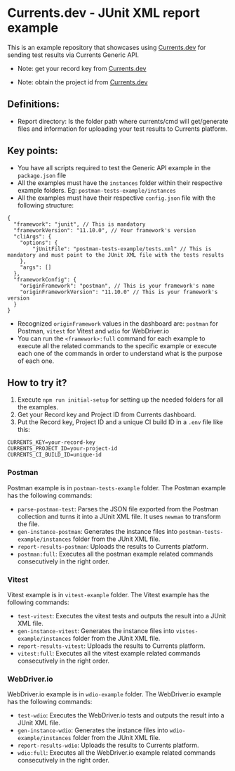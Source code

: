 # Currents.dev - JUnit XML report example

This is an example repository that showcases using [Currents.dev](https://currents.dev) for sending test results via Currents Generic API.


- Note: get your record key from [Currents.dev](https://app.currents.dev)

- Note: obtain the project id from [Currents.dev](https://app.currents.dev)

## Definitions:
- Report directory: Is the folder path where currents/cmd will get/generate files and information for uploading your test results to Currents platform.


## Key points:
- You have all scripts required to test the Generic API example in the `package.json` file
- All the examples must have the `instances` folder within their respective example folders. Eg: `postman-tests-example/instances`
- All the examples must have their respective `config.json` file with the following structure:
```
{
  "framework": "junit", // This is mandatory
  "frameworkVersion": "11.10.0", // Your framework's version
  "cliArgs": {
    "options": { 
        "jUnitFile": "postman-tests-example/tests.xml" // This is mandatory and must point to the JUnit XML file with the tests results
    },
    "args": []
  },
  "frameworkConfig": {
    "originFramework": "postman", // This is your framework's name
    "originFrameworkVersion": "11.10.0" // This is your framework's version
  }
}
```
- Recognized `originFramework` values in the dashboard are: `postman` for Postman, `vitest` for Vitest and `wdio` for WebDriver.io
- You can run the `<framework>:full` command for each example to execute all the related commands to the specific example or execute each one of the commands in order to understand what is the purpose of each one.


## How to try it?
1. Execute `npm run initial-setup` for setting up the needed folders for all the examples.
2. Get your Record key and Project ID from Currents dashboard.
3. Put the Record key, Project ID and a unique CI build ID in a `.env` file like this:
```
CURRENTS_KEY=your-record-key
CURRENTS_PROJECT_ID=your-project-id
CURRENTS_CI_BUILD_ID=unique-id
```

### Postman
Postman example is in `postman-tests-example` folder.
The Postman example has the following commands:
- `parse-postman-test`: Parses the JSON file exported from the Postman collection and turns it into a JUnit XML file. It uses `newman` to transform the file.
- `gen-instance-postman`: Generates the instance files into `postman-tests-example/instances` folder from the JUnit XML file.
- `report-results-postman`: Uploads the results to Currents platform.
- `postman:full`: Executes all the postman example related commands consecutively in the right order.

### Vitest
Vitest example is in `vitest-example` folder.
The Vitest example has the following commands:
- `test-vitest`: Executes the vitest tests and outputs the result into a JUnit XML file.
- `gen-instance-vitest`: Generates the instance files into `vistes-example/instances` folder from the JUnit XML file.
- `report-results-vitest`: Uploads the results to Currents platform.
- `vitest:full`: Executes all the vitest example related commands consecutively in the right order.

### WebDriver.io
WebDriver.io example is in `wdio-example` folder.
The WebDriver.io example has the following commands:
- `test-wdio`: Executes the WebDriver.io tests and outputs the result into a JUnit XML file.
- `gen-instance-wdio`: Generates the instance files into `wdio-example/instances` folder from the JUnit XML file.
- `report-results-wdio`: Uploads the results to Currents platform.
- `wdio:full`: Executes all the WebDriver.io example related commands consecutively in the right order.